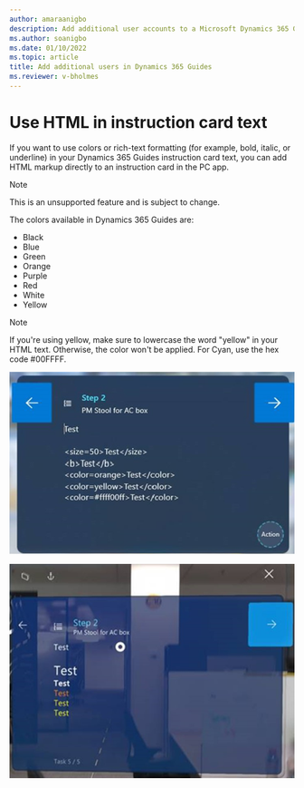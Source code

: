 ```yaml
---
author: amaraanigbo
description: Add additional user accounts to a Microsoft Dynamics 365 Guides license.
ms.author: soanigbo
ms.date: 01/10/2022
ms.topic: article
title: Add additional users in Dynamics 365 Guides
ms.reviewer: v-bholmes
---
```


# Use HTML in instruction card text

If you want to use colors or rich-text formatting (for example, bold, italic, or underline) in your Dynamics 365 Guides instruction card text, you can add HTML markup directly to an
instruction card in the PC app. 

> [!NOTE]
> This is an unsupported feature and is subject to change.

The colors available in Dynamics 365 Guides are: 

- Black
- Blue
- Green
- Orange
- Purple
- Red
- White
- Yellow

> [!NOTE]
> If you're using yellow, make sure to lowercase the word "yellow" in your HTML text. Otherwise, the color won't be applied. For Cyan, use the hex code #00FFFF.

![Add a user command.](media/HTML-pc-app.jpg "Add a user command")

![Add a user command.](media/html-hololens-app.jpg "Add a user command")
